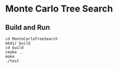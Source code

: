 # Monte Carlo Tree Search
## Build and Run

```
cd MonteCarloTreeSearch
mkdir build
cd build
cmake ..
make
./test
```